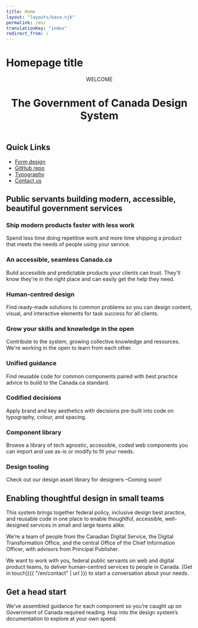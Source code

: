 ```yaml
---
title: Home
layout: "layouts/base.njk"
permalink: /en/
translationKey: "index"
redirect_from: /
---
```


# Homepage title

<header>

WELCOME

# The Government of Canada Design System

</header>

## Quick Links

<ul>
    <li>
        <a href="{{ "/en/components/forms/forms-guidance/" | url }}">Form design</a>
    </li>
    <li>
        <a href="https://github.com/cds-snc/gcds-components">GitHub repo</a>
    </li>
    <li>
        <a href="{{ "/en/foundations/typography" | url }}">Typography</a>
    </li>
    <li>
        <a href="{{ "/en/contact" | url }}">Contact us</a>
    </li>
</ul>

## Public servants building modern, accessible, beautiful government services

### Ship modern products faster with less work

Spend less time doing repetitive work and more time shipping a product that meets the needs of people using your service.

### An accessible, seamless Canada.ca

Build accessible and predictable products your clients can trust. They'll know they're in the right place and can easily get the help they need.

### Human-centred design

Find ready-made solutions to common problems so you can design content, visual, and interactive elements for task success for all clients.

### Grow your skills and knowledge in the open

Contribute to the system, growing collective knowledge and resources. We're working in the open to learn from each other.

### Unified guidance

Find reusable code for common components paired with best practice advice to build to the Canada.ca standard.

### Codified decisions

Apply brand and key aesthetics with decisions pre-built into code on typography, colour, and spacing.

### Component library

Browse a library of tech agnostic, accessible, coded web components you can import and use as-is or modify to fit your needs.

### Design tooling

Check out our design asset library for designers –Coming soon!

## Enabling thoughtful design in small teams

This system brings together federal policy, inclusive design best practice, and reusable code in one place to enable thoughtful, accessible, well-designed services in small and large teams alike.

We’re a team of people from the Canadian Digital Service, the Digital Transformation Office, and the central Office of the Chief Information Officer, with advisors from Principal Publisher.

We want to work with you, federal public servants on web and digital product teams, to deliver human-centred services to people in Canada. [Get in touch]({{ "/en/contact" | url }}) to start a conversation about your needs.

## Get a head start

We’ve assembled guidance for each component so you’re caught up on Government of Canada required reading. Hop into the design system’s documentation to explore at your own speed.


